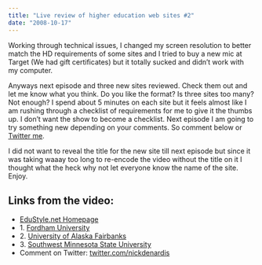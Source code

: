 ```yaml
---
title: "Live review of higher education web sites #2"
date: "2008-10-17"
---
```


Working through technical issues, I changed my screen resolution to better match the HD requirements of some sites and I tried to buy a new mic at Target (We had gift certificates) but it totally sucked and didn’t work with my computer.

Anyways next episode and three new sites reviewed. Check them out and let me know what you think. Do you like the format? Is three sites too many? Not enough? I spend about 5 minutes on each site but it feels almost like I am rushing through a checklist of requirements for me to give it the thumbs up. I don’t want the show to become a checklist. Next episode I am going to try something new depending on your comments. So comment below or [Twitter me](http://twitter.com/nickdenardis/).

I did not want to reveal the title for the new site till next episode but since it was taking waaay too long to re-encode the video without the title on it I thought what the heck why not let everyone know the name of the site. Enjoy.

## Links from the video:

- [EduStyle.net Homepage](http://edustyle.net/)
- 1\. [Fordham University](http://fordham.edu/)
- 2\. [University of Alaska Fairbanks](http://uaf.edu/)
- 3\. [Southwest Minnesota State University](http://southwestmsu.edu/)
- Comment on Twitter: [twitter.com/nickdenardis](http://twitter.com/nickdenardis)
